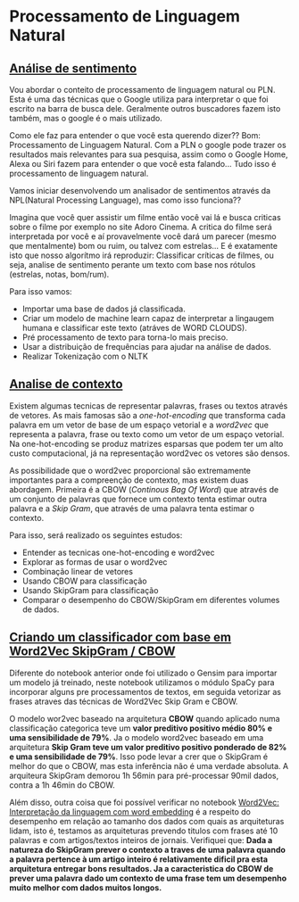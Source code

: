 # Processamento de Linguagem Natural


## [Análise de sentimento](https://github.com/ConradBitt/processamento_linguagem_natural/blob/master/PLN.ipynb)

Vou abordar o conteito de processamento de linguagem natural ou PLN. Esta é uma das técnicas que o Google utiliza para interpretar o que foi escrito na barra de busca dele. Geralmente outros buscadores fazem isto também, mas o google é o mais utilizado.

Como ele faz para entender o que você esta querendo dizer?? Bom: Processamento de Linguagem Natural. Com a PLN o google pode trazer os resultados mais relevantes para sua pesquisa, assim como o Google Home, Alexa ou Siri fazem para entender o que você esta falando... Tudo isso é processamento de linguagem natural.

Vamos iniciar desenvolvendo um analisador de sentimentos através da NPL(Natural Processing Language), mas como isso funciona??

Imagina que você quer assistir um filme então você vai lá e busca criticas sobre o filme por exemplo no site Adoro Cinema. A critica do filme será interpretada por você e aí provavelmente você dará um parecer (mesmo que mentalmente) bom ou ruim, ou talvez com estrelas... E é exatamente isto que nosso algorítmo irá reproduzir: Classificar críticas de filmes, ou seja, analise de sentimento perante um texto com base nos rótulos (estrelas, notas, bom/rum).

Para isso vamos:

* Importar uma base de dados já classificada.
* Criar um modelo de machine learn capaz de interpretar a lingaugem humana e classificar este texto (atráves de WORD CLOUDS).
* Pré processamento de texto para torna-lo mais preciso.
* Usar a distribuição de frequências para ajudar na análise de dados.
* Realizar Tokenização com o NLTK

## [Analise de contexto](https://github.com/ConradBitt/processamento_linguagem_natural/blob/master/Word2Vec_Interpreta%C3%A7%C3%A3o_da_linguagem_com_word_embedding_.ipynb)

Existem algumas tecnicas de representar palavras, frases ou textos através de vetores. As mais famosas são a *one-hot-encoding* que transforma cada palavra em um vetor de base de um espaço vetorial e a *word2vec* que representa a palavra, frase ou texto como um vetor de um espaço vetorial. Na one-hot-encoding se produz matrizes esparsas que podem ter um alto custo computacional, já na representação word2vec os vetores são densos.

As possibilidade que o word2vec proporcional são extremamente importantes para a compreenção de contexto, mas existem duas abordagem. Primeira é a CBOW (*Continous Bag Of Word*) que através de um conjunto de palavras que fornece um contexto tenta estimar outra palavra e a *Skip Gram*, que através de uma palavra tenta estimar o contexto.

Para isso, será realizado os seguintes estudos: 

* Entender as tecnicas one-hot-encoding e word2vec 
* Explorar as formas de usar o word2vec
* Combinação linear de vetores
* Usando CBOW para classificação 
* Usando SkipGram para classificação
* Comparar o desempenho do CBOW/SkipGram em diferentes volumes de dados.

## [Criando um classificador com base em Word2Vec SkipGram / CBOW](https://github.com/ConradBitt/processamento_linguagem_natural/blob/master/Criando_Classificador_com_Word2vec.ipynb)

Diferente do notebook anterior onde foi utilizado o Gensim para importar um modelo já treinado, neste notebook utilizamos o módulo SpaCy para incorporar alguns pre processamentos de textos, em seguida vetorizar as frases atraves das técnicas de Word2Vec Skip Gram e CBOW.

O modelo wor2vec baseado na arquitetura **CBOW** quando aplicado numa classificação categorica teve um **valor preditivo positivo médio 80% e uma sensibilidade de 79%**. Ja o modelo word2vec baseado em uma arquitetura **Skip Gram teve um valor preditivo positivo ponderado de 82% e uma sensibilidade de 79%**. Isso pode levar a crer que o SkipGram é melhor do que o CBOW, mas esta inferência não é uma verdade absoluta. A arquiteura SkipGram demorou 1h 56min para pré-processar 90mil dados, contra a 1h 46min do CBOW.

Além disso, outra coisa que foi possível verificar no notebook [Word2Vec: Interpretação da linguagem com word embedding](https://github.com/ConradBitt/processamento_linguagem_natural/blob/master/Word2Vec_Interpreta%C3%A7%C3%A3o_da_linguagem_com_word_embedding_.ipynb) é a respeito do desempenho em relação ao tamanho dos dados com quais as arquiteturas lidam, isto é, testamos as arquiteturas prevendo titulos com frases até 10 palavras e com artigos/textos inteiros de jornais. Verifiquei que: **Dada a natureza do SkipGram prever o contexto a traves de uma palavra quando a palavra pertence à um artigo inteiro é relativamente dificil pra esta arquitetura entregar bons resultados. Ja a caracteristica do CBOW de prever uma palavra dado um contexto de uma frase tem um desempenho muito melhor com dados muitos longos.**
